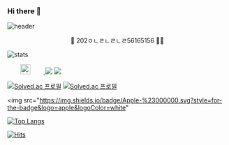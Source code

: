 ### Hi there 👋

![header](https://capsule-render.vercel.app/api?type=soft&color=auto&height=80&section=header&text=Always%20be%20happy&fontSize=30)

<p align="center">
🚀 202ㅇㄴㄹㄴㄹㄴㄹ56165156 👩‍🚀
</p>

![stats](https://github-readme-stats-git-masterrstaa-rickstaa.vercel.app/api?username=LimByungkuk&&show_icons=true&theme=radical)


<a href="https://www.instagram.com/bbangkku_/">
    <img 
        src="http://img.shields.io/badge/-Instagram-222222?style=flat&logo=Instagram&link=https://www.instagram.com/bbangkku_/"
        style="height : 23px; margin-left : 30px; margin-right : 30px;"/>
</a>

<img src="https://img.shields.io/badge/Python-3766AB?style=flat-square&logo=Python&logoColor=white"/>
<img src="https://img.shields.io/badge/Gmail-D14836?style=for-the-badge&logo=gmail&logoColor=white"/>
   
     
[![Solved.ac 프로필](http://mazassumnida.wtf/api/v2/generate_badge?boj=dla5324)](https://solved.ac/dla5324)
[![Solved.ac
프로필](http://mazassumnida.wtf/api/mini/generate_badge?boj=dla5324)](https://solved.ac/dla5324)

<img src="https://img.shields.io/badge/Apple-%23000000.svg?style=for-the-badge&logo=apple&logoColor=white"
  
[![Top Langs](https://github-readme-stats.vercel.app/api/top-langs/?username=LimByungkuk&layout=compact)](https://github.com/LimByungkuk/github-readme-stats)




[![Hits](https://hits.seeyoufarm.com/api/count/incr/badge.svg?url=https%3A%2F%2Fgithub.com%2FLimByungkuk&count_bg=%23002DF9&title_bg=%23F207FB&icon=&icon_color=%23F30000&title=hits&edge_flat=false)](https://hits.seeyoufarm.com)

<!--
**LimByungkuk/LimByungkuk** is a ✨ _special_ ✨ repository because its `README.md` (this file) appears on your GitHub profile.

Here are some ideas to get you started:

- 🔭 I’m currently working on ...
- 🌱 I’m currently learning ...
- 👯 I’m looking to collaborate on ...
- 🤔 I’m looking for help with ...
- 💬 Ask me about ...
- 📫 How to reach me: ...
- 😄 Pronouns: ...
- ⚡ Fun fact: ...
-->

